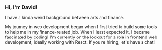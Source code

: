 ### Hi, I'm David!

I have a kinda weird background between arts and finance.

My journey in web development began when I first tried to build some tools to help me in my finance-related job. 
When I least expected it, I became fascinated by coding! 
I'm currently on the lookout for a role in frontend web development, ideally working with React. 
If you're hiring, let's have a chat!

<!--
**dealencardavid/dealencardavid** is a ✨ _special_ ✨ repository because its `README.md` (this file) appears on your GitHub profile.

Here are some ideas to get you started:

- 🔭 I’m currently working on ...
- 🌱 I’m currently learning ...
- 👯 I’m looking to collaborate on ...
- 🤔 I’m looking for help with ...
- 💬 Ask me about ...
- 📫 How to reach me: ...
- 😄 Pronouns: ...
- ⚡ Fun fact: ...
-->
